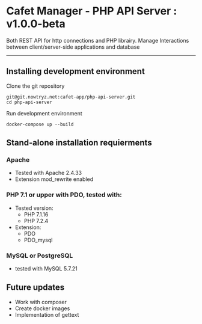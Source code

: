 # Cafet Manager - PHP API Server : v1.0.0-beta
Both REST API for http connections and PHP librairy. Manage Interactions between client/server-side applications and database

------
## Installing development environment
Clone the git repository
```
git@git.nowtryz.net:cafet-app/php-api-server.git
cd php-api-server
```

Run development environment
```
docker-compose up --build
```



## Stand-alone installation requierments

### Apache
- Tested with Apache 2.4.33
- Extension mod_rewrite enabled

### PHP 7.1 or upper with PDO, tested with:
- Tested version:
    - PHP 7.1.16
    - PHP 7.2.4
- Extension:
    - PDO
    - PDO_mysql

### MySQL or PostgreSQL
- tested with MySQL 5.7.21



## Future updates

- Work with composer
- Create docker images
- Implementation of gettext